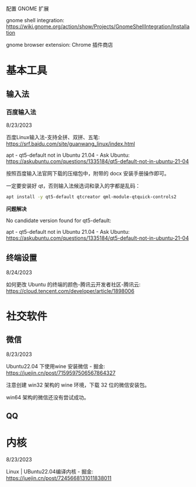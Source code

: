 配置 GNOME 扩展

gnome shell integration: <https://wiki.gnome.org/action/show/Projects/GnomeShellIntegration/Installation>

gnome browser extension: Chrome 插件商店

# 基本工具

## 输入法

### 百度输入法

8/23/2023

百度Linux输入法-支持全拼、双拼、五笔: <https://srf.baidu.com/site/guanwang_linux/index.html>

apt - qt5-default not in Ubuntu 21.04 - Ask Ubuntu: <https://askubuntu.com/questions/1335184/qt5-default-not-in-ubuntu-21-04>

按照百度输入法官网下载的压缩包中，附带的 docx 安装手册操作即可。

一定要安装好 qt，否则输入法候选词和录入的字都是乱码：

```bash
apt install -y qt5-default qtcreator qml-module-qtquick-controls2
```

**问题解决**

No candidate version found for qt5-default:

apt - qt5-default not in Ubuntu 21.04 - Ask Ubuntu: <https://askubuntu.com/questions/1335184/qt5-default-not-in-ubuntu-21-04>

## 终端设置

8/24/2023

如何更改 Ubuntu 的终端的颜色-腾讯云开发者社区-腾讯云: <https://cloud.tencent.com/developer/article/1898006>

# 社交软件

## 微信

8/23/2023

Ubuntu22.04 下使用wine 安装微信 - 掘金: <https://juejin.cn/post/7159597506567864327>

注意创建 win32 架构的 wine 环境，下载 32 位的微信安装包。

win64 架构的微信还没有尝试成功。

## QQ

# 内核

8/23/2023

Linux | UBuntu22.04编译内核 - 掘金: <https://juejin.cn/post/7245668131011838011>
